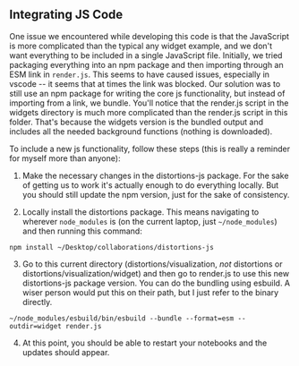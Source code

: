 
## Integrating JS Code

 One issue we encountered while developing this code is that the JavaScript is
 more complicated than the typical any widget example, and we don't want
 everything to be included in a single JavaScript file.  Initially, we tried
 packaging everything into an npm package and then importing through an ESM link
 in `render.js`. This seems to have caused issues, especially in vscode -- it
 seems that at times the link was blocked.  Our solution was to still use an npm
 package for writing the core js functionality, but instead of importing from a
 link, we bundle. You'll notice that the render.js script in the widgets
 directory is much more complicated than the render.js script in this folder.
 That's because the widgets version is the bundled output and includes all the
 needed background functions (nothing is downloaded).

To include a new js functionality, follow these steps (this is really a reminder
for myself more than anyone):

1. Make the necessary changes in the distortions-js package. For the sake of
getting us to work it's actually enough to do everything locally. But you should
still update the npm version, just for the sake of consistency.

2. Locally install the distortions package. This means navigating to wherever
`node_modules` is (on the current laptop, just `~/node_modules`) and then
running this command:

```
npm install ~/Desktop/collaborations/distortions-js
```

3. Go to this current directory (distortions/visualization, *not* distortions or distortions/visualization/widget) and then go to render.js to use this new
distortions-js package version. You can do the bundling using esbuild. A wiser
person would put this on their path, but I just refer to the binary directly.

```
~/node_modules/esbuild/bin/esbuild --bundle --format=esm --outdir=widget render.js
```

4. At this point, you should be able to restart your notebooks and the updates
should appear.